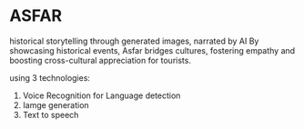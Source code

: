 # ASFAR
historical storytelling through generated images, narrated by AI 
By showcasing historical events, Asfar bridges cultures, fostering empathy and boosting cross-cultural appreciation for tourists.

using 3 technologies: 
1. Voice Recognition for Language detection
2. Iamge generation
3. Text to speech
